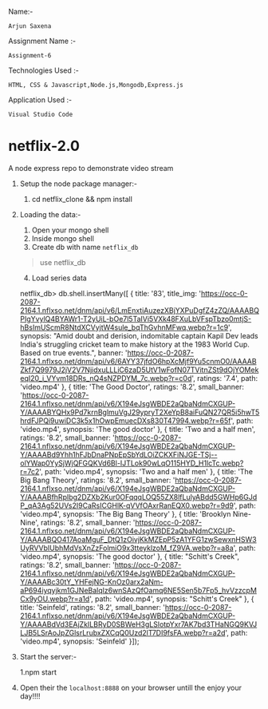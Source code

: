 
Name:-

    Arjun Saxena

Assignment Name :-

    Assignment-6

Technologies Used :-

    HTML, CSS & Javascript,Node.js,Mongodb,Express.js

Application Used :-

    Visual Studio Code


# netflix-2.0
A node express repo to demonstrate video stream

1. Setup the node package manager:-
    

   1. cd netflix_clone && npm install
    

2. Loading the data:-
    1. Open your mongo shell
    2. Inside mongo shell
    3. Create db with name `netflix_db`

    
    > use netflix_db
    

    4. Load series data

    
    netflix_db> db.shell.insertMany([
        {
            title: '83',
            title_img: 'https://occ-0-2087-2164.1.nflxso.net/dnm/api/v6/LmEnxtiAuzezXBjYXPuDgfZ4zZQ/AAAABQPIgYvylQ4BYAWr1-T2yUiL-bOe7l5TaIVi5VXk48FXuLbVFspTbzo0mtjS-hBsImUScmR8NtdXCVyjtW4sule_bqThGvhnMFwq.webp?r=1c9',
            synopsis: "Amid doubt and derision, indomitable captain Kapil Dev leads India's struggling cricket team to make history at the 1983 World Cup. Based on true events.",
            banner: 'https://occ-0-2087-2164.1.nflxso.net/dnm/api/v6/6AYY37jfdO6hpXcMjf9Yu5cnmO0/AAAABZkf7Q9979J2jV2V7NjidxuLLLiC6zaD5UtV1wFofN07TVitnZSt9dOjYOMekeqI20_i_VYvm18DRs_nQ4sNZPDYM_7c.webp?r=c0d',
            ratings: '7.4',
            path: 'video.mp4'
        },
        {
            title: 'The Good Doctor',
            ratings: '8.2',
            small_banner: 'https://occ-0-2087-2164.1.nflxso.net/dnm/api/v6/X194eJsgWBDE2aQbaNdmCXGUP-Y/AAAABYQHx9Pd7krnBglmuVgJ29ypryT2XeYpB8aiFuQN27QR5i5hwT5hrdFJPQi9uwiDC3k5x1hOwpEmuecDXs830T47994.webp?r=65f',
            path: 'video.mp4',
            synopsis: 'The good doctor'
        },
        {
            title: 'Two and a half men',
            ratings: '8.2',
            small_banner: 'https://occ-0-2087-2164.1.nflxso.net/dnm/api/v6/X194eJsgWBDE2aQbaNdmCXGUP-Y/AAAABd9Yhh1hFJbDnaPNpEpSbYdLOiZCKXFiNJGE-TSj--olYWap0YySjWjQFGQKVd6Bl-IJTLok90wLqO115HYD_H1lcTc.webp?r=7c2',
            path: 'video.mp4',
            synopsis: 'Two and a half men'
        },
        {
            title: 'The Big Bang Theory',
            ratings: '8.2',
            small_banner: 'https://occ-0-2087-2164.1.nflxso.net/dnm/api/v6/X194eJsgWBDE2aQbaNdmCXGUP-Y/AAAABfhRpIbg2DZXb2Kur0OFqqqLOQ55ZX8lfLulyABdd5GWHp6GJdP_qA3Ag52UVs2I9CaRsICGHlK-qVVfOAxrRanEQX0.webp?r=9d9',
            path: 'video.mp4',
            synopsis: 'The Big Bang Theory'
        },
        {
            title: 'Brooklyn Nine-Nine',
            ratings: '8.2',
            small_banner: 'https://occ-0-2087-2164.1.nflxso.net/dnm/api/v6/X194eJsgWBDE2aQbaNdmCXGUP-Y/AAAABQO417AoaMguF_DtQ1zOivjKkMZEpP5zA1YFG1zwSewxnHSW3UyRVVbIUbhMdVsXnZzFolmiO9x3tteyklzoM_fZ9VA.webp?r=a8a',
            path: 'video.mp4',
            synopsis: 'The good doctor'
        },
        {
            title: "Schitt's Creek",
            ratings: '8.2',
            small_banner: 'https://occ-0-2087-2164.1.nflxso.net/dnm/api/v6/X194eJsgWBDE2aQbaNdmCXGUP-Y/AAAABc30tY_YHFejNG-KnOz0arx2aNm-aP694iyqyjkm1GJNeBalqlz6wnSAzQfOamq6NE5Sen5b7Fp5_hvVzzcpMCx9yOU.webp?r=a1d',
            path: 'video.mp4',
            synopsis: "Schitt's Creek"
        },
        {
            title: 'Seinfeld',
            ratings: '8.2',
            small_banner: 'https://occ-0-2087-2164.1.nflxso.net/dnm/api/v6/X194eJsgWBDE2aQbaNdmCXGUP-Y/AAAABdVd3EAjZkILBRyD0SBWeH3gLSlotpYxr7AK7bd3THaNGQ9KVJLJB5LSrAoJpZGlsrLrubxZXCqQ0Uzd2lT7DI9fsFA.webp?r=a2d',
            path: 'video.mp4',
            synopsis: 'Seinfeld'
        }]);

    





3. Start the server:-

    
    1.npm start


4. Open their the `localhost:8888` on your browser untill the enjoy your day!!!!
